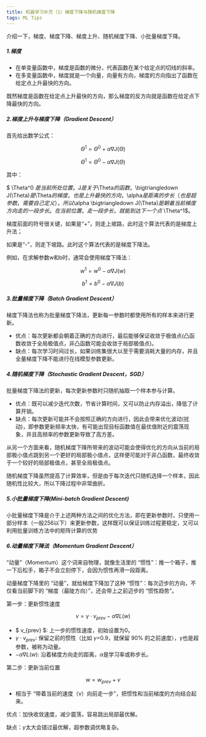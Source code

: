 ```yaml
---
title: 机器学习补充（1）梯度下降与随机梯度下降
tags: ML Tips
---
```


介绍一下，梯度、梯度下降、梯度上升、随机梯度下降、小批量梯度下降。

<!--more-->

##### 1.梯度

- 在单变量函数中，梯度是函数的微分，代表函数在某个给定点的切线的斜率。
- 在多变量函数中，梯度就是一个向量，向量有方向，梯度的方向指出了函数在给定点上升最快的方向。

既然梯度是函数在给定点上升最快的方向，那么梯度的反方向就是函数在给定点下降最快的方向。

##### 2.梯度上升与梯度下降（Gradient Descent）

首先给出数学公式：

$$ \Theta^1 = \Theta^0 + \alpha \nabla J(\Theta)$$

$$ \Theta^1 = \Theta^0 - \alpha \nabla J(\Theta)$$

其中：

$  \Theta^0 $是当前所处位置，$J$是关于$\Theta$的函数，$\bigtriangledown J(\Theta)$是$\Theta$的梯度，也是上升最快的方向，$\alpha$是距离的步长（也是超参数，需要自己定义），所以$\alpha \bigtriangledown J(\Theta)$是朝着当前梯度方向走的一段步长。在当前位置，走一段步长，就能到达下一个点$ \Theta^1$。

梯度前面的符号很关键，如果是“+”，则走上坡路，此时这个算法代表的是梯度上升法；

如果是“-”，则走下坡路。此时这个算法代表的是梯度下降法。

例如，在求解参数w和b时，通常会使用梯度下降法：

$$ w^1 = w^0 - \alpha \nabla J(w)$$

$$ b^1 = b^0 - \alpha \nabla J(b)$$

##### 3.批量梯度下降（Batch Gradient Descent）

梯度下降法也称为批量梯度下降法，更新每一参数时都使用所有的样本来进行更新。

- 优点：每次更新都会朝着正确的方向进行，最后能够保证收敛于极值点(凸函数收敛于全局极值点，非凸函数可能会收敛于局部极值点)。
- 缺点：每次学习时间过长，如果训练集很大以至于需要消耗大量的内存，并且全量梯度下降不能进行在线模型参数更新。

##### 4.随机梯度下降（Stochastic Gradient Descent，SGD）

批量梯度下降法的更新，每次更新参数时只随机抽取一个样本参与计算。

- 优点：既可以减少迭代次数，节省计算时间，又可以防止内存溢出，降低了计算开销。
- 缺点：每次更新可能并不会按照正确的方向进行，因此会带来优化波动(扰动)，即参数更新频率太快，有可能出现目标函数值在最优值附近的震荡现象，并且高频率的参数更新导致了高方差。

从另一个方面来看，随机梯度下降所带来的波动可能会使得优化的方向从当前的局部极小值点跳到另一个更好的局部极小值点，这样便可能对于非凸函数，最终收敛于一个较好的局部极值点，甚至全局极值点。

随机梯度下降虽然提高了计算效率，但是由于每次迭代只随机选择一个样本，因此随机性比较大，所以下降过程中非常曲折。

##### 5.小批量梯度下降(Mini-batch Gradient Descent)

小批量梯度下降是介于上述两种方法之间的优化方法，即在更新参数时，只使用一部分样本（一般256以下）来更新参数，这样既可以保证训练过程更稳定，又可以利用批量训练方法中的矩阵计算的优势

##### 6.动量梯度下降法（Momentum Gradient Descent）

“动量”（Momentum）这个词来自物理，就像生活里的 “惯性”：推一个箱子，推一下后松手，箱子不会立刻停下，会因为惯性再滑一段距离。

动量梯度下降里的 “动量”，就给梯度下降加了这种 “惯性”：每次迈步的方向，不仅看当前脚下的 “梯度（最陡方向）”，还会带上之前迈步的 “惯性趋势”。

第一步：更新惯性速度

$$ v = \gamma \cdot v_{prev} - \alpha \nabla L(w)$$

- $ v_{prev} $: 上一步的惯性速度，初始设置为0。
- $\gamma \cdot v_{prev}$: 保留之前的惯性（比如 $\gamma$=0.9，就保留 90% 的之前速度），$\gamma$也是超参数，被称为动量。
- $-\alpha \nabla L(w)$: 沿着梯度方向走的距离，$\alpha$是学习率或称步长。

第二步：更新当前位置

$$ w = w_{prev} + v$$

- 相当于 “带着当前的速度（v）向前走一步”，把惯性和当前梯度的方向结合起来。

优点：加快收敛速度，减少震荡，容易跳出局部最优解。

缺点：$\gamma$太大会错过最优解，超参数调优略复杂。
